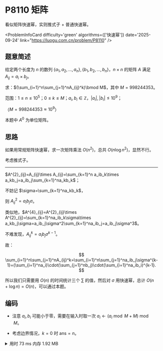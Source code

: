 # P8110 矩阵

看似矩阵快速幂，实则推式子 + 普通快速幂。

<ProblemInfoCard
  difficulty='green'
  algorithms={['快速幂']}
  date='2025-09-24'
  link="https://luogu.com.cn/problem/P8110"
/>

## 题意简述

给定两个长度为 $n$ 的数列 $\{a_1,a_2,\dots,a_n\},\{b_1,b_2,\dots,b_n\}$，$n\times n$ 的矩阵 $A$ 满足 $A_{ij}=a_i\times b_j$。

求：$(\sum_{i=1}^n\sum_{j=1}^nA_{ij}^k)\bmod M$，其中 $M=998244353$。

范围：$1\leq n\leq10^5$；$0\leq k\leq M$；$a_i,b_i\in\mathbb{Z}$，$|a_i|,|b_i|\leq10^9$；

（$M=998244353\approx10^9$）

本题中 $A^0$ 为单位矩阵。

## 思路

如果用常规矩阵快速幂，求一次矩阵乘法 $O(n^2)$，总共 $O(n\log n^2)$，显然不行。

考虑推式子。

---

$A^{2}_{ij}=A_{ij}\times A_{ij}=\sum_{k=1}^n a_ib_k\times a_kb_j=a_ib_j\sum_{k=1}^na_kb_k$；

不妨记 $\sigma=\sum_{k=1}^na_kb_k$，

则 $A^{2}_{ij}=a_ib_j\sigma$。

类似地，$A^{4}_{ij}=A^{2}_{ij}\times A^{2}_{ij}=\sum_{k=1}^na_ib_k\sigma\times a_kb_j\sigma=a_ib_j\sigma^2\sum_{k=1}^na_ib_j=a_ib_j\sigma^3$。

不难发现，$A^k_{ij}=a_ib_j\sigma^{k-1}$。

故：

$$
\sum_{i=1}^n\sum_{j=1}^nA_{ij}^k=\sum_{i=1}^n\sum_{j=1}^na_ib_j\sigma^{k-1}=(\sum_{i=1}^na_i)\cdot(\sum_{j=1}^nb_j)\cdot(\sum_{i=1}^na_ib_i)^{k-1}.
$$

所以我们只需要用 $O(n)$ 的时间统计三个 $\sum$ 的值，然后对 $\sigma$ 用快速幂，总计 $O(n+\log n)=O(n)$，可以通过本题。

## 编码

- 注意 $a_i,b_i$ 可能小于零，需要在输入时取一次 $a_i\gets(a_i\bmod M+M)\bmod M$。

- 考虑边界情况，$k=0$ 时 $\text{ans}=n$。

<details>
<summary>用时 73 ms 内存 1.92 MB</summary>
```cpp showLineNumbers
/*
* P8110 [Cnoi2021] 矩阵
*/
#include <bits/stdc++.h>
using namespace std;
typedef long long ll;
const ll MOD = 998244353;
const int MAXN = 1e5 + 1;
ll a[MAXN], b[MAXN];
ll qpow(ll a, ll n) {
    ll res = 1;
    while (n) {
        if (n & 1) res = (res * a) % MOD;
        a = (a * a) % MOD;
        n >>= 1;
    }
    return res;
}
int main() {
    ll n, k, o;
    cin >> n >> k;
    ll suma = 0, sumb = 0, sumab = 0;
    for (ll i = 1; i <= n; i++) {
        cin >> o;
        a[i] = (o % MOD + MOD) % MOD;
        suma = (suma + a[i]) % MOD;
    }
    for (ll i = 1; i <= n; i++) {
        cin >> o;
        b[i] = (o % MOD + MOD) % MOD;
        sumb = (sumb + b[i]) % MOD;
    }
    for (ll i = 1; i <= n; i++) {
        sumab = (sumab + ((a[i] * b[i]) % MOD)) % MOD;
    }
    if (k == 0) { // 必须特判
        cout << n << endl;
    } else {
        sumab = qpow(sumab, k - 1);
        ll ans = (suma * sumb) % MOD;
        cout << (ans * sumab) % MOD << endl;
    }
    return 0;
}
```
</details>
